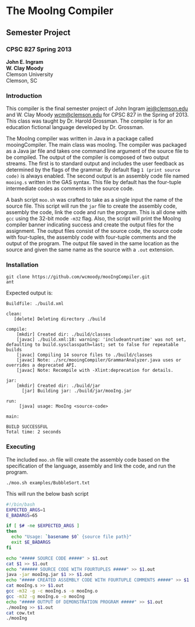 # The MooIng Compiler

## Semester Project 
### CPSC 827 Spring 2013**John E. Ingram**  
**W. Clay Moody**  
Clemson University  
Clemson, SC


### Introduction

This compiler is the final semester project of John Ingram <jei@clemson.edu> and W. Clay Moody <wcm@clemson.edu> for CPSC 827 in the Spring of 2013. This class was taught by Dr. Harold Grossman. The compiler is for an education fictional language developed by Dr. Grossman.

The MooIng compiler was written in Java in a package called mooingCompiler. The main class was mooIng. The compiler was packaged as a Java jar file and takes one command line argument of the source file to be compiled. The output of the compiler is composed of two output streams. The first is to standard output and includes the user feedback as determined by the flags of the grammar. By default flag `1 (print source code)` is always enabled. The second output is an assembly code file named `mooing.s` written in the GAS syntax. This file by default has the four-tuple intermediate codes as comments in the source code. 

A bash script `moo.sh` was crafted to take as a single input the name of the source file. This script will run the `jar` file to create the assembly code, assembly the code, link the code and run the program. This is all done with `gcc` using the 32-bit mode `-m32` flag.  Also, the script will print the MooIng compiler banner indicating success and create the output files for the assignment. The output files consist of the source code, the source code with four-tuples, the assembly code with four-tuple comments and the output of the program. The output file saved in the same location as the source and given the same name as the source with a `.out` extension.

### Installation

```
git clone https://github.com/wcmoody/mooIngCompiler.git
ant
```

Expected output is:

```
Buildfile: ./build.xml

clean:
   [delete] Deleting directory ./build

compile:
    [mkdir] Created dir: ./build/classes
    [javac] ./build.xml:18: warning: 'includeantruntime' was not set, defaulting to build.sysclasspath=last; set to false for repeatable builds
    [javac] Compiling 14 source files to ./build/classes
    [javac] Note: ./src/mooingCompiler/GrammarAnalyzer.java uses or overrides a deprecated API.
    [javac] Note: Recompile with -Xlint:deprecation for details.

jar:
    [mkdir] Created dir: ./build/jar
      [jar] Building jar: ./build/jar/mooIng.jar

run:
     [java] usage: MooIng <source-code>

main:

BUILD SUCCESSFUL
Total time: 2 seconds
```



### Executing

The included `moo.sh` file will create the assembly code based on the specification of the language, assembly and link the code, and run the program. 

```
./moo.sh examples/BubbleSort.txt
```

This will run the below bash script


```bash
#!/bin/bash 
EXPECTED_ARGS=1 
E_BADARGS=65 

if [ $# -ne $EXPECTED_ARGS ] 
then 
  echo "Usage: `basename $0` {source file path}" 
  exit $E_BADARGS 
fi 

echo "##### SOURCE CODE #####" > $1.out 
cat $1 >> $1.out 
echo "###### SOURCE CODE WITH FOURTUPLES #####" >> $1.out 
java -jar mooIng.jar $1 >> $1.out 
echo "##### CREATED ASSEMBLY CODE WITH FOURTUPLE COMMENTS #####" >> $1.out 
cat mooIng.s >> $1.out 
gcc -m32 -g -c mooIng.s -o mooIng.o 
gcc -m32 -g mooIng.o -o mooIng 
echo "##### OUTPUT OF DEMONSTRATION PROGRAM #####" >> $1.out 
./mooIng >> $1.out 
cat cow.txt 
./mooIng
```
